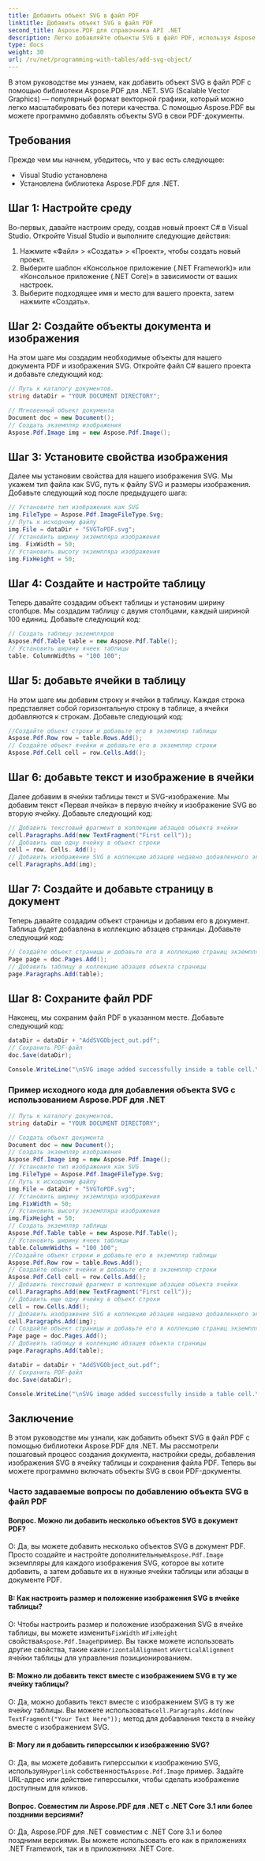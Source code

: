 ```yaml
---
title: Добавить объект SVG в файл PDF
linktitle: Добавить объект SVG в файл PDF
second_title: Aspose.PDF для справочника API .NET
description: Легко добавляйте объекты SVG в файл PDF, используя Aspose.PDF для .NET.
type: docs
weight: 30
url: /ru/net/programming-with-tables/add-svg-object/
---
```

В этом руководстве мы узнаем, как добавить объект SVG в файл PDF с помощью библиотеки Aspose.PDF для .NET. SVG (Scalable Vector Graphics) — популярный формат векторной графики, который можно легко масштабировать без потери качества. С помощью Aspose.PDF вы можете программно добавлять объекты SVG в свои PDF-документы.

## Требования

Прежде чем мы начнем, убедитесь, что у вас есть следующее:

- Visual Studio установлена
- Установлена библиотека Aspose.PDF для .NET.

## Шаг 1: Настройте среду

Во-первых, давайте настроим среду, создав новый проект C# в Visual Studio. Откройте Visual Studio и выполните следующие действия:

1. Нажмите «Файл» > «Создать» > «Проект», чтобы создать новый проект.
2. Выберите шаблон «Консольное приложение (.NET Framework)» или «Консольное приложение (.NET Core)» в зависимости от ваших настроек.
3. Выберите подходящее имя и место для вашего проекта, затем нажмите «Создать».

## Шаг 2: Создайте объекты документа и изображения

На этом шаге мы создадим необходимые объекты для нашего документа PDF и изображения SVG. Откройте файл C# вашего проекта и добавьте следующий код:

```csharp
// Путь к каталогу документов.
string dataDir = "YOUR DOCUMENT DIRECTORY";

// Мгновенный объект документа
Document doc = new Document();
// Создать экземпляр изображения
Aspose.Pdf.Image img = new Aspose.Pdf.Image();
```

## Шаг 3: Установите свойства изображения

Далее мы установим свойства для нашего изображения SVG. Мы укажем тип файла как SVG, путь к файлу SVG и размеры изображения. Добавьте следующий код после предыдущего шага:

```csharp
// Установите тип изображения как SVG
img.FileType = Aspose.Pdf.ImageFileType.Svg;
// Путь к исходному файлу
img.File = dataDir + "SVGToPDF.svg";
// Установить ширину экземпляра изображения
img. FixWidth = 50;
// Установить высоту экземпляра изображения
img.FixHeight = 50;
```

## Шаг 4: Создайте и настройте таблицу

Теперь давайте создадим объект таблицы и установим ширину столбцов. Мы создадим таблицу с двумя столбцами, каждый шириной 100 единиц. Добавьте следующий код:

```csharp
// Создать таблицу экземпляров
Aspose.Pdf.Table table = new Aspose.Pdf.Table();
// Установить ширину ячеек таблицы
table. ColumnWidths = "100 100";
```

## Шаг 5: добавьте ячейки в таблицу

На этом шаге мы добавим строку и ячейки в таблицу. Каждая строка представляет собой горизонтальную строку в таблице, а ячейки добавляются к строкам. Добавьте следующий код:

```csharp
//Создайте объект строки и добавьте его в экземпляр таблицы
Aspose.Pdf.Row row = table.Rows.Add();
// Создайте объект ячейки и добавьте его в экземпляр строки
Aspose.Pdf.Cell cell = row.Cells.Add();
```

## Шаг 6: добавьте текст и изображение в ячейки

Далее добавим в ячейки таблицы текст и SVG-изображение. Мы добавим текст «Первая ячейка» в первую ячейку и изображение SVG во вторую ячейку. Добавьте следующий код:

```csharp
// Добавить текстовый фрагмент в коллекцию абзацев объекта ячейки
cell.Paragraphs.Add(new TextFragment("First cell"));
// Добавить еще одну ячейку в объект строки
cell = row. Cells. Add();
// Добавить изображение SVG в коллекцию абзацев недавно добавленного экземпляра ячейки
cell.Paragraphs.Add(img);
```

## Шаг 7: Создайте и добавьте страницу в документ

Теперь давайте создадим объект страницы и добавим его в документ. Таблица будет добавлена в коллекцию абзацев страницы. Добавьте следующий код:

```csharp
// Создайте объект страницы и добавьте его в коллекцию страниц экземпляра документа
Page page = doc.Pages.Add();
// Добавить таблицу в коллекцию абзацев объекта страницы
page.Paragraphs.Add(table);
```

## Шаг 8: Сохраните файл PDF

Наконец, мы сохраним файл PDF в указанном месте. Добавьте следующий код:

```csharp
dataDir = dataDir + "AddSVGObject_out.pdf";
// Сохранить PDF-файл
doc.Save(dataDir);

Console.WriteLine("\nSVG image added successfully inside a table cell.\nFile saved at " + dataDir);
```

### Пример исходного кода для добавления объекта SVG с использованием Aspose.PDF для .NET

```csharp
// Путь к каталогу документов.
string dataDir = "YOUR DOCUMENT DIRECTORY";

// Создать объект документа
Document doc = new Document();
// Создать экземпляр изображения
Aspose.Pdf.Image img = new Aspose.Pdf.Image();
// Установите тип изображения как SVG
img.FileType = Aspose.Pdf.ImageFileType.Svg;
// Путь к исходному файлу
img.File = dataDir + "SVGToPDF.svg";
// Установить ширину экземпляра изображения
img.FixWidth = 50;
// Установить высоту экземпляра изображения
img.FixHeight = 50;
// Создать экземпляр таблицы
Aspose.Pdf.Table table = new Aspose.Pdf.Table();
// Установить ширину ячеек таблицы
table.ColumnWidths = "100 100";
//Создайте объект строки и добавьте его в экземпляр таблицы
Aspose.Pdf.Row row = table.Rows.Add();
// Создайте объект ячейки и добавьте его в экземпляр строки
Aspose.Pdf.Cell cell = row.Cells.Add();
// Добавить текстовый фрагмент в коллекцию абзацев объекта ячейки
cell.Paragraphs.Add(new TextFragment("First cell"));
// Добавить еще одну ячейку в объект строки
cell = row.Cells.Add();
// Добавить изображение SVG в коллекцию абзацев недавно добавленного экземпляра ячейки
cell.Paragraphs.Add(img);
// Создайте объект страницы и добавьте его в коллекцию страниц экземпляра документа
Page page = doc.Pages.Add();
// Добавить таблицу в коллекцию абзацев объекта страницы
page.Paragraphs.Add(table);

dataDir = dataDir + "AddSVGObject_out.pdf";
// Сохранить PDF-файл
doc.Save(dataDir);

Console.WriteLine("\nSVG image added successfully inside a table cell.\nFile saved at " + dataDir);            
```

## Заключение

В этом руководстве мы узнали, как добавить объект SVG в файл PDF с помощью библиотеки Aspose.PDF для .NET. Мы рассмотрели пошаговый процесс создания документа, настройки среды, добавления изображения SVG в ячейку таблицы и сохранения файла PDF. Теперь вы можете программно включать объекты SVG в свои PDF-документы.

### Часто задаваемые вопросы по добавлению объекта SVG в файл PDF

#### Вопрос. Можно ли добавить несколько объектов SVG в документ PDF?

 О: Да, вы можете добавить несколько объектов SVG в документ PDF. Просто создайте и настройте дополнительные`Aspose.Pdf.Image` экземпляры для каждого изображения SVG, которое вы хотите добавить, а затем добавьте их в нужные ячейки таблицы или абзацы в документе PDF.

#### В: Как настроить размер и положение изображения SVG в ячейке таблицы?

 О: Чтобы настроить размер и положение изображения SVG в ячейке таблицы, вы можете изменить`FixWidth` и`FixHeight` свойства`Aspose.Pdf.Image`пример. Вы также можете использовать другие свойства, такие как`HorizontalAlignment` и`VerticalAlignment` ячейки таблицы для управления позиционированием.

#### В: Можно ли добавить текст вместе с изображением SVG в ту же ячейку таблицы?

 О: Да, можно добавить текст вместе с изображением SVG в ту же ячейку таблицы. Вы можете использовать`cell.Paragraphs.Add(new TextFragment("Your Text Here"));` метод для добавления текста в ячейку вместе с изображением SVG.

#### В: Могу ли я добавить гиперссылки к изображению SVG?

 О: Да, вы можете добавить гиперссылки к изображению SVG, используя`Hyperlink` собственность`Aspose.Pdf.Image` пример. Задайте URL-адрес или действие гиперссылки, чтобы сделать изображение доступным для кликов.

#### Вопрос. Совместим ли Aspose.PDF для .NET с .NET Core 3.1 или более поздними версиями?

О: Да, Aspose.PDF для .NET совместим с .NET Core 3.1 и более поздними версиями. Вы можете использовать его как в приложениях .NET Framework, так и в приложениях .NET Core.